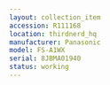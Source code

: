 ```yaml
---
layout: collection_item
accession: R111168
location: thirdnerd_hq
manufacturer: Panasonic
model: FS-A1WX
serial: 8JBMA01940
status: working
---
```


